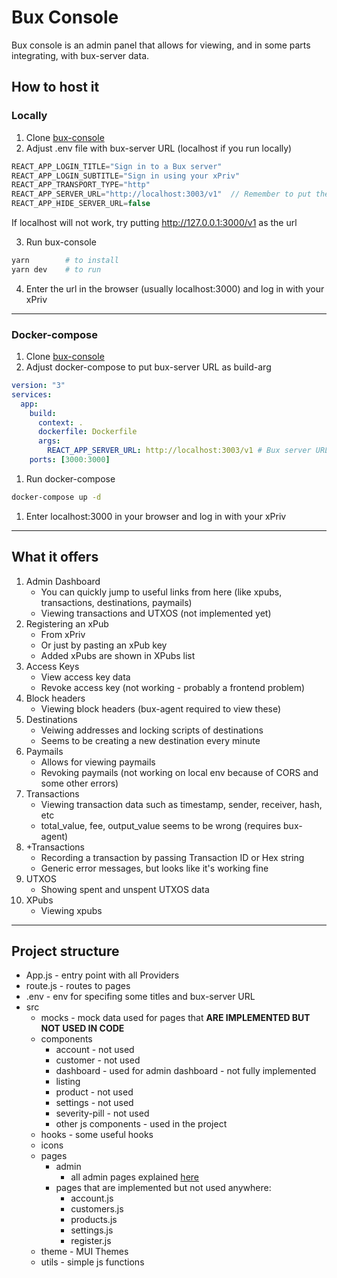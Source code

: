 # Bux Console

Bux console is an admin panel that allows for viewing, and in some parts integrating, with bux-server data.

## How to host it

### Locally
1. Clone [bux-console](https://github.com/BuxOrg/bux-console)
2. Adjust .env file with bux-server URL (localhost if you run locally)
```js
REACT_APP_LOGIN_TITLE="Sign in to a Bux server"
REACT_APP_LOGIN_SUBTITLE="Sign in using your xPriv"
REACT_APP_TRANSPORT_TYPE="http"
REACT_APP_SERVER_URL="http://localhost:3003/v1"  // Remember to put the port 3003 and 'v1' after the URL
REACT_APP_HIDE_SERVER_URL=false
```
If localhost will not work, try putting http://127.0.0.1:3000/v1 as the url

3. Run bux-console
```bash
yarn        # to install
yarn dev    # to run
```

4. Enter the url in the browser (usually localhost:3000) and log in with your xPriv

---

### Docker-compose

1. Clone [bux-console](https://github.com/BuxOrg/bux-console)
2. Adjust docker-compose to put bux-server URL as build-arg
```yaml
version: "3"
services:
  app:
    build:
      context: .
      dockerfile: Dockerfile
      args:
        REACT_APP_SERVER_URL: http://localhost:3003/v1 # Bux server URL here
    ports: [3000:3000]
```

1. Run docker-compose
```bash
docker-compose up -d
```

1. Enter localhost:3000 in your browser and log in with your xPriv

---

## What it offers

1. Admin Dashboard
    * You can quickly jump to useful links from here (like xpubs, transactions, destinations, paymails)
    * Viewing transactions and UTXOS (not implemented yet)
2. Registering an xPub
    * From xPriv
    * Or just by pasting an xPub key
    * Added xPubs are shown in XPubs list
3. Access Keys
    * View access key data
    * Revoke access key (not working - probably a frontend problem)
4. Block headers
    * Viewing block headers (bux-agent required to view these)
5. Destinations
    * Veiwing addresses and locking scripts of destinations
    * Seems to be creating a new destination every minute
6. Paymails
    * Allows for viewing paymails
    * Revoking paymails (not working on local env because of CORS and some other errors)
7. Transactions
    * Viewing transaction data such as timestamp, sender, receiver, hash, etc
    * total_value, fee, output_value seems to be wrong (requires bux-agent)
8. +Transactions
    * Recording a transaction by passing Transaction ID or Hex string
    * Generic error messages, but looks like it's working fine
9. UTXOS
    * Showing spent and unspent UTXOS data
10. XPubs
    * Viewing xpubs

---

## Project structure

* App.js -  entry point with all Providers
* route.js - routes to pages
* .env - env for specifing some titles and bux-server URL
* src
    * mocks - mock data used for pages that **ARE IMPLEMENTED BUT NOT USED IN CODE**
    * components
        * account - not used
        * customer - not used
        * dashboard - used for admin dashboard - not fully implemented
        * listing 
        * product - not used
        * settings - not used
        * severity-pill - not used
        * other js components - used in the project
    * hooks - some useful hooks
    * icons 
    * pages
        * admin
            * all admin pages explained [here](#what-it-offers)
        * pages that are implemented but not used anywhere:
            * account.js
            * customers.js
            * products.js
            * settings.js
            * register.js
    * theme - MUI Themes
    * utils - simple js functions
